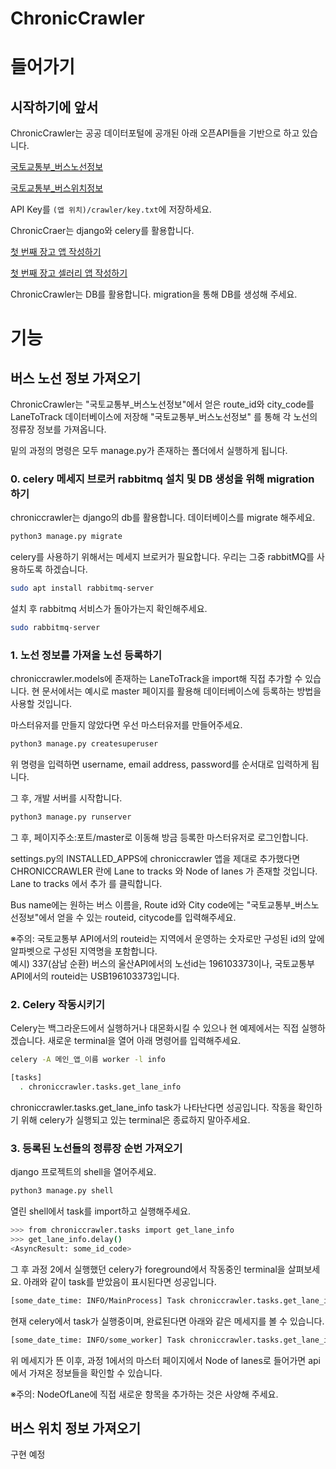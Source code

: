 # ChronicCrawler

# 들어가기

## 시작하기에 앞서

ChronicCrawler는 공공 데이터포털에 공개된 아래 오픈API들을 기반으로 하고 있습니다.

[국토교통부_버스노선정보](https://www.data.go.kr/tcs/dss/selectApiDataDetailView.do?publicDataPk=15000758)

[국토교통부_버스위치정보](https://www.data.go.kr/tcs/dss/selectApiDataDetailView.do?publicDataPk=15000515)

API Key를 `(앱 위치)/crawler/key.txt`에 저장하세요.

ChronicCraer는 django와 celery를 활용합니다.

[첫 번째 장고 앱 작성하기](https://docs.djangoproject.com/ko/3.2/intro/tutorial01/)

[첫 번째 장고 셀러리 앱 작성하기](https://docs.celeryproject.org/en/stable/django/first-steps-with-django.html)

ChronicCrawler는 DB를 활용합니다. migration을 통해 DB를 생성해 주세요.

# 기능

## 버스 노선 정보 가져오기

ChronicCrawler는 "국토교통부_버스노선정보"에서 얻은 route_id와 city_code를 
LaneToTrack 데이터베이스에 저장해 "국토교통부_버스노선정보" 를 통해 각 노선의 정류장 정보를 가져옵니다.

밑의 과정의 명령은 모두 manage.py가 존재하는 폴더에서 실행하게 됩니다.

### 0. celery 메세지 브로커 rabbitmq 설치 및 DB 생성을 위해 migration 하기

chroniccrawler는 django의 db를 활용합니다. 데이터베이스를 migrate 해주세요.

```bash
python3 manage.py migrate
```

celery를 사용하기 위해서는 메세지 브로커가 필요합니다.
우리는 그중 rabbitMQ를 사용하도록 하겠습니다.

```bash
sudo apt install rabbitmq-server
```

설치 후 rabbitmq 서비스가 돌아가는지 확인해주세요.

```bash
sudo rabbitmq-server
```

### 1. 노선 정보를 가져올 노선 등록하기

chroniccrawler.models에 존재하는 LaneToTrack을 import해 직접 추가할 수 있습니다.
현 문서에서는 예시로 master 페이지를 활용해 데이터베이스에 등록하는 방법을 사용할 것입니다. 

마스터유저를 만들지 않았다면 우선 마스터유저를 만들어주세요.

```bash
python3 manage.py createsuperuser
```

위 명령을 입력하면 username, email address, password를 순서대로 입력하게 됩니다.

그 후, 개발 서버를 시작합니다.

```bash
python3 manage.py runserver
```

그 후, 페이지주소:포트/master로 이동해 방금 등록한 마스터유저로 로그인합니다.

settings.py의 INSTALLED_APPS에 chroniccrawler 앱을 제대로 추가했다면
CHRONICCRAWLER 란에 Lane to tracks 와 Node of lanes 가 존재할 것입니다.
Lane to tracks 에서 추가 를 클릭합니다.

Bus name에는 원하는 버스 이름을,
Route id와 City code에는 "국토교통부_버스노선정보"에서 얻을 수 있는 routeid, citycode를 입력해주세요.

※주의: 국토교통부 API에서의 routeid는 지역에서 운영하는 숫자로만 구성된 id의 앞에 알파벳으로 구성된 지역명을 포함합니다.  
예시) 337(삼남 순환) 버스의 울산API에서의 노선id는 196103373이나, 국토교통부API에서의 routeid는 USB196103373입니다.

### 2. Celery 작동시키기

Celery는 백그라운드에서 실행하거나 대몬화시킬 수 있으나 현 예제에서는 직접 실행하겠습니다.
새로운 terminal을 열어 아래 명령어를 입력해주세요.

```bash
celery -A 메인_앱_이름 worker -l info
```

```bash
[tasks]
  . chroniccrawler.tasks.get_lane_info
```

chroniccrawler.tasks.get_lane_info task가 나타난다면 성공입니다.
작동을 확인하기 위해 celery가 실행되고 있는 terminal은 종료하지 말아주세요.

### 3. 등록된 노선들의 정류장 순번 가져오기

django 프로젝트의 shell을 열어주세요.

```bash
python3 manage.py shell
```

열린 shell에서 task를 import하고 실행해주세요.

```bash
>>> from chroniccrawler.tasks import get_lane_info
>>> get_lane_info.delay()
<AsyncResult: some_id_code>
```

그 후 과정 2에서 실행했던 celery가 foreground에서 작동중인 terminal을 살펴보세요.
아래와 같이 task를 받았음이 표시된다면 성공입니다.

```bash
[some_date_time: INFO/MainProcess] Task chroniccrawler.tasks.get_lane_info[some_id_code] received
```

현재 celery에서 task가 실행중이며, 완료된다면 아래와 같은 메세지를 볼 수 있습니다.

```bash
[some_date_time: INFO/some_worker] Task chroniccrawler.tasks.get_lane_info[some_id_code] succeeded in some_time: None
```

위 메세지가 뜬 이후, 과정 1에서의 마스터 페이지에서 Node of lanes로 들어가면
api에서 가져온 정보들을 확인할 수 있습니다.

※주의: NodeOfLane에 직접 새로운 항목을 추가하는 것은 사양해 주세요.

## 버스 위치 정보 가져오기

구현 예정
